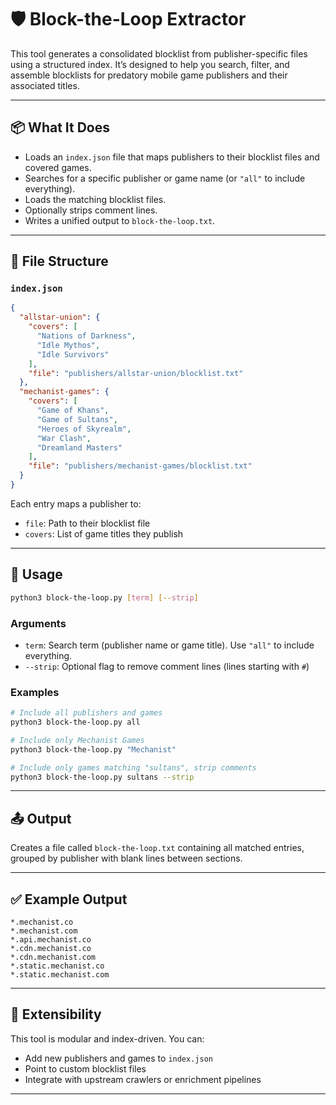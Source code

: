 # 🛡️ Block-the-Loop Extractor

This tool generates a consolidated blocklist from publisher-specific files using a structured index. It’s designed to help you search, filter, and assemble blocklists for predatory mobile game publishers and their associated titles.

---

## 📦 What It Does

- Loads an `index.json` file that maps publishers to their blocklist files and covered games.
- Searches for a specific publisher or game name (or `"all"` to include everything).
- Loads the matching blocklist files.
- Optionally strips comment lines.
- Writes a unified output to `block-the-loop.txt`.

---

## 📁 File Structure

### `index.json`

```json
{
  "allstar-union": {
    "covers": [
      "Nations of Darkness",
      "Idle Mythos",
      "Idle Survivors"
    ],
    "file": "publishers/allstar-union/blocklist.txt"
  },
  "mechanist-games": {
    "covers": [
      "Game of Khans",
      "Game of Sultans",
      "Heroes of Skyrealm",
      "War Clash",
      "Dreamland Masters"
    ],
    "file": "publishers/mechanist-games/blocklist.txt"
  }
}
```

Each entry maps a publisher to:
- `file`: Path to their blocklist file
- `covers`: List of game titles they publish

---

## 🚀 Usage

```bash
python3 block-the-loop.py [term] [--strip]
```

### Arguments

- `term`: Search term (publisher name or game title). Use `"all"` to include everything.
- `--strip`: Optional flag to remove comment lines (lines starting with `#`)

### Examples

```bash
# Include all publishers and games
python3 block-the-loop.py all

# Include only Mechanist Games
python3 block-the-loop.py "Mechanist"

# Include only games matching "sultans", strip comments
python3 block-the-loop.py sultans --strip
```

---

## 📤 Output

Creates a file called `block-the-loop.txt` containing all matched entries, grouped by publisher with blank lines between sections.

---

## ✅ Example Output

```
*.mechanist.co
*.mechanist.com
*.api.mechanist.co
*.cdn.mechanist.co
*.cdn.mechanist.com
*.static.mechanist.co
*.static.mechanist.com
```

---

## 🧱 Extensibility

This tool is modular and index-driven. You can:
- Add new publishers and games to `index.json`
- Point to custom blocklist files
- Integrate with upstream crawlers or enrichment pipelines

---